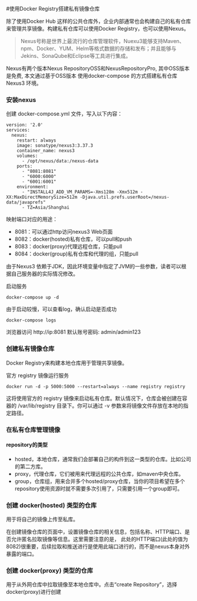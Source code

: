 #使用Docker Registry搭建私有镜像仓库

除了使用Docker Hub 这样的公共仓库外，企业内部通常也会构建自己的私有仓库来管理共享镜像。构建私有仓库可以使用Docker Registry，也可以使用Nexus。

> Nexus号称是世界上最流行的仓库管理软件，Nuexu3能够支持Maven、npm、Docker、YUM、Helm等格式数据的存储和发布；并且能够与Jekins、SonaQube和Eclipse等工具进行集成。

Nexus有两个版本Nexus RepositoryOSS和NexusRepositoryPro, 其中OSS版本是免费, 本文通过基于OSS版本 使用docker-compose 的方式搭建私有仓库 Nexus3 环境。



### 安装nexus

创建 docker-compose.yml 文件，写入以下内容：

```
version: '2.0'
services:
  nexus:
    restart: always
    image: sonatype/nexus3:3.37.3
    container_name: nexus3
    volumes:
      - /opt/nexus/data:/nexus-data
    ports:
      - "8081:8081"
      - "6000:6000"
      - "6001:6001"
    environment:
      - "INSTALL4J_ADD_VM_PARAMS=-Xms128m -Xmx512m -XX:MaxDirectMemorySize=512m -Djava.util.prefs.userRoot=/nexus-data/javaprefs"
      - TZ=Asia/Shanghai
```

映射端口对应的用途：
- 8081：可以通过http访问nexus3 Web页面
- 8082：docker(hosted)私有仓库，可以pull和push
- 8083：docker(proxy)代理远程仓库，只能pull
- 8084：docker(group)私有仓库和代理的组，只能pull

由于Nexus3 依赖于JDK，因此环境变量中指定了JVM的一些参数，读者可以根据自己服务器的实际情况修改。

启动服务
```
docker-compose up -d
```

由于启动较慢，可以查看log，确认启动是否成功

```
docker-compose logs
```

浏览器访问 http://ip:8081 默认账号密码: admin/admin123



### 创建私有镜像仓库


Docker Registry来构建本地仓库用于管理共享镜像。

官方 registry 镜像运行服务

```
docker run -d -p 5000:5000 --restart=always --name registry registry
```

这将使用官方的 registry 镜像来启动私有仓库。默认情况下，仓库会被创建在容器的 /var/lib/registry 目录下。你可以通过 -v 参数来将镜像文件存放在本地的指定路径。

### 在私有仓库管理镜像


#### repository的类型

- hosted，本地仓库，通常我们会部署自己的构件到这一类型的仓库。比如公司的第二方库。
- proxy，代理仓库，它们被用来代理远程的公共仓库，如maven中央仓库。
- group，仓库组，用来合并多个hosted/proxy仓库，当你的项目希望在多个repository使用资源时就不需要多次引用了，只需要引用一个group即可。


### 创建 docker(hosted) 类型的仓库

用于将自己的镜像上传至私库。

在创建镜像仓库的页面中，设置镜像仓库的相关信息，包括名称、HTTP端口、是否允许匿名拉取镜像等信息。这里需要注意的是，
此处的HTTP端口(此处的值为8082)很重要，后续拉取和推送进行是使用此端口进行的，而不是nexus本身对外暴露的端口。


### 创建 docker(proxy) 类型的仓库

用于从外网仓库中拉取镜像至本地仓库中。点击“create Repository”，选择docker(proxy)进行创建


